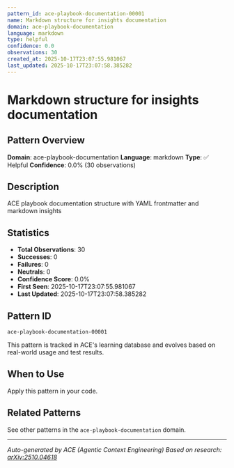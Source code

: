```yaml
---
pattern_id: ace-playbook-documentation-00001
name: Markdown structure for insights documentation
domain: ace-playbook-documentation
language: markdown
type: helpful
confidence: 0.0
observations: 30
created_at: 2025-10-17T23:07:55.981067
last_updated: 2025-10-17T23:07:58.385282
---
```

# Markdown structure for insights documentation

## Pattern Overview

**Domain**: ace-playbook-documentation
**Language**: markdown
**Type**: ✅ Helpful
**Confidence**: 0.0% (30 observations)

## Description

ACE playbook documentation structure with YAML frontmatter and markdown insights

## Statistics

- **Total Observations**: 30
- **Successes**: 0
- **Failures**: 0
- **Neutrals**: 0
- **Confidence Score**: 0.0%
- **First Seen**: 2025-10-17T23:07:55.981067
- **Last Updated**: 2025-10-17T23:07:58.385282

## Pattern ID

```
ace-playbook-documentation-00001
```

This pattern is tracked in ACE's learning database and evolves based on real-world usage and test results.

## When to Use

Apply this pattern in your code.

## Related Patterns

See other patterns in the `ace-playbook-documentation` domain.

---

*Auto-generated by ACE (Agentic Context Engineering)*
*Based on research: [arXiv:2510.04618](https://arxiv.org/abs/2510.04618)*
